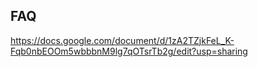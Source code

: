 ## FAQ
https://docs.google.com/document/d/1zA2TZjkFeL_K-Fqb0nbEOOm5wbbbnM9lg7qOTsrTb2g/edit?usp=sharing
